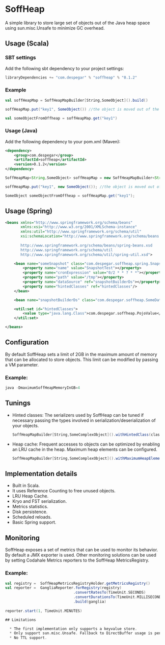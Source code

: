 SoffHeap
======= 

A simple library to store large set of objects out of the Java heap space using sun.misc.Unsafe to minimize GC overhead. 

## Usage (Scala)

### SBT settings 

Add the following sbt dependency to your project settings:

```scala
libraryDependencies += "com.despegar" % "soffheap" % "0.1.2"
```

### Example

```scala
val soffHeapMap = SoffHeapMapBuilder[String,SomeObject]().build()

soffHeapMap.put("key1", SomeObject()) //the object is moved out of the heap

val someObjectFromOffheap = soffHeapMap.get("key1")
```

### Usage (Java)

Add the following dependency to your pom.xml (Maven):

```xml
<dependency>
	<group>com.despegar</group>
	<artifactId>soffheap</artifactId>
	<version>0.1.2</version>
</dependency>
```
```java
SoffHeapMap<String,SomeObject> soffHeapMap = new SoffHeapMapBuilder<String,SomeObject>().buildJ(); //Use buildJ for plan Java access

soffHeapMap.put("key1", new SomeObject()); //the object is moved out of the heap

SomeObject someObjectFromOffheap = soffHeapMap.get("key1"); 
```

## Usage (Spring)

```xml
<beans xmlns="http://www.springframework.org/schema/beans"
       xmlns:xsi="http://www.w3.org/2001/XMLSchema-instance"
       xmlns:util="http://www.springframework.org/schema/util"
       xsi:schemaLocation="http://www.springframework.org/schema/beans 
       
       http://www.springframework.org/schema/beans/spring-beans.xsd 
       http://www.springframework.org/schema/util 
       http://www.springframework.org/schema/util/spring-util.xsd">

    <bean name="someSnapshot" class="com.despegar.soffheap.spring.SnapshotFactoryBean">
        <property name="name" value="SnapshotTest"></property>
        <property name="cronExpression" value="0/2 * * ? * *"></property>
        <property name="path" value="/tmp"></property>
        <property name="dataSource" ref="snapshotBuilderDs"></property>
        <property name="hintedClasses" ref="hintedClasses"/>
    </bean>

    <bean name="snapshotBuilderDs" class="com.despegar.soffheap.SomeDataSource"/>

    <util:set id="hintedClasses">
        <value type="java.lang.Class">com.despegar.soffheap.PojoValue</value>
    </util:set>

</beans>
```

## Configuration

By default SoffHeap sets a limit of 2GB in the maximum amount of memory that can be allocated to store objects. This limit can be modified by passing a VM parameter.

### Example: 
```java
java -DmaximumSoffHeapMemoryInGB=4
```

## Tunings
  * Hinted classes: The serializers used by SoffHeap can be tuned if necessary passing the types involved in serialization/deserialization of your objects.
    ```scala
    SoffHeapMapBuilder[String,SomeComplexObject]().withHintedClass(classOf[SomeComplexObject]).withHintedClass(classOf[SomeOtherClass])...
    ```
  * Heap cache: Frequent accesses to objects can be optimized by enabling an LRU cache in the heap. Maximum heap elements can be configured.
    ```scala
    SoffHeapMapBuilder[String,SomeComplexObject]().withMaximumHeapElements(10)
    ```

## Implementation details

  * Built in Scala.
  * It uses Reference Counting to free unused objects.
  * LRU Heap Cache.
  * Kryo and FST serialization. 
  * Metrics statistics.
  * Disk persistence.
  * Scheduled reloads.
  * Basic Spring support.

## Monitoring

SoffHeap exposes a set of metrics that can be used to monitor its behavior. By default a JMX exporter is used. Other monitoring solutions can be used by setting Codahale Metrics reporters to the SoffHeap MetricsRegistry.

### Example:
```scala
val registry =  SoffHeapMetricsRegistryHolder.getMetricsRegistry()
val reporter =  GangliaReporter.forRegistry(registry)
                               .convertRatesTo(TimeUnit.SECONDS)
                               .convertDurationsTo(TimeUnit.MILLISECONDS)
                               .build(ganglia)
  
reporter.start(1, TimeUnit.MINUTES)

## Limitations

  * The first implementation only supports a keyvalue store.
  * Only support sun.misc.Unsafe. Fallback to DirectBuffer usage is pending.
  * No TTL support.



